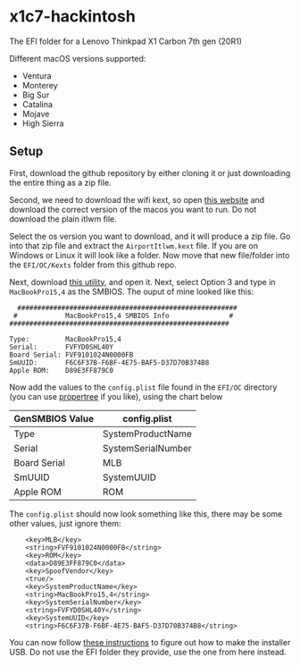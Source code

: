 # x1c7-hackintosh
The EFI folder for a Lenovo Thinkpad X1 Carbon 7th gen (20R1)

Different macOS versions supported:

  * Ventura
  * Monterey
  * Big Sur
  * Catalina
  * Mojave
  * High Sierra
  
## Setup
First, download the github repository by either cloning it or just downloading the entire thing as a zip file.

Second, we need to download the wifi kext, so open [this website](https://github.com/OpenIntelWireless/itlwm/releases/latest) and download the correct version of the macos you want to run. Do not download the plain itlwm file.

Select the os version you want to download, and it will produce a zip file. Go into that zip file and extract the `AirportItlwm.kext` file. If you are on Windows or Linux it will look like a folder. Now move that new file/folder into the `EFI/OC/Kexts` folder from this github repo. 

Next, download [this utility](https://github.com/corpnewt/GenSMBIOS), and open it. Next, select Option 3 and type in `MacBookPro15,4` as the SMBIOS. The ouput of mine looked like this:

```
  #######################################################
 #            MacBookPro15,4 SMBIOS Info               #
#######################################################

Type:         MacBookPro15,4
Serial:       FVFYD0SHL40Y
Board Serial: FVF9101024N0000FB
SmUUID:       F6C6F37B-F6BF-4E75-BAF5-D37D70B374B8
Apple ROM:    D89E3FF879C0

```

Now add the values to the `config.plist` file found in the `EFI/OC` directory (you can use [propertree](https://github.com/corpnewt/ProperTree) if you like), using the chart below

| GenSMBIOS Value | config.plist       |
| --------------- | ------------------ | 
| Type            | SystemProductName  | 
| Serial          | SystemSerialNumber |
| Board Serial    | MLB                |
| SmUUID          | SystemUUID         |
| Apple ROM       | ROM                |

The `config.plist` should now look something like this, there may be some other values, just ignore them:

```
    <key>MLB</key>
    <string>FVF9101024N0000FB</string>
    <key>ROM</key>
    <data>D89E3FF879C0</data>
    <key>SpoofVendor</key>
    <true/>
    <key>SystemProductName</key>
    <string>MacBookPro15,4</string>
    <key>SystemSerialNumber</key>
    <string>FVFYD0SHL40Y</string>
    <key>SystemUUID</key>
    <string>F6C6F37B-F6BF-4E75-BAF5-D37D70B374B8</string>
```

You can now follow [these instructions](https://dortania.github.io/OpenCore-Install-Guide/installer-guide/#making-the-installer) to figure out how to make the installer USB. Do not use the EFI folder they provide, use the one from here instead.
